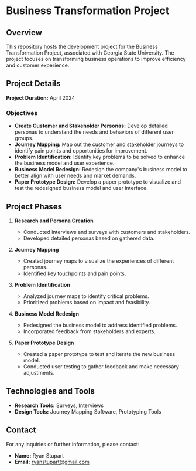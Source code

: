 # Business Transformation Project

## Overview
This repository hosts the development project for the Business Transformation Project, associated with Georgia State University. The project focuses on transforming business operations to improve efficiency and customer experience.

## Project Details
**Project Duration:** April 2024

### Objectives
- **Create Customer and Stakeholder Personas:** Develop detailed personas to understand the needs and behaviors of different user groups.
- **Journey Mapping:** Map out the customer and stakeholder journeys to identify pain points and opportunities for improvement.
- **Problem Identification:** Identify key problems to be solved to enhance the business model and user experience.
- **Business Model Redesign:** Redesign the company's business model to better align with user needs and market demands.
- **Paper Prototype Design:** Develop a paper prototype to visualize and test the redesigned business model and user interface.

## Project Phases
1. **Research and Persona Creation**
   - Conducted interviews and surveys with customers and stakeholders.
   - Developed detailed personas based on gathered data.

2. **Journey Mapping**
   - Created journey maps to visualize the experiences of different personas.
   - Identified key touchpoints and pain points.

3. **Problem Identification**
   - Analyzed journey maps to identify critical problems.
   - Prioritized problems based on impact and feasibility.

4. **Business Model Redesign**
   - Redesigned the business model to address identified problems.
   - Incorporated feedback from stakeholders and experts.

5. **Paper Prototype Design**
   - Created a paper prototype to test and iterate the new business model.
   - Conducted user testing to gather feedback and make necessary adjustments.

## Technologies and Tools
- **Research Tools:** Surveys, Interviews
- **Design Tools:** Journey Mapping Software, Prototyping Tools

## Contact
For any inquiries or further information, please contact:
- **Name:** Ryan Stupart
- **Email:** ryanstupart@gmail.com


